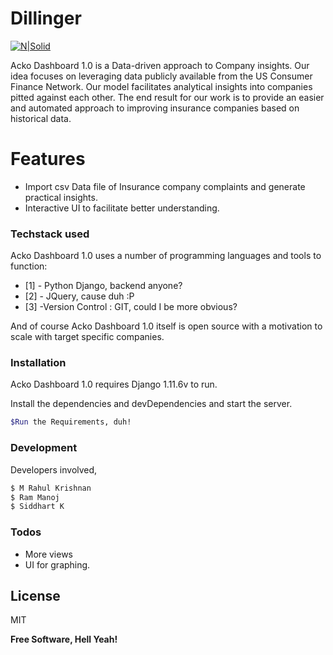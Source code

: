 # Dillinger

[![N|Solid](https://cldup.com/dTxpPi9lDf.thumb.png)](https://nodesource.com/products/nsolid)

Acko Dashboard 1.0 is a Data-driven approach to Company insights. Our idea focuses on leveraging data publicly available from the US Consumer Finance Network. Our model facilitates analytical insights into companies pitted against each other. The end result for our work is to provide an easier and automated approach to improving insurance companies based on historical data. 

# Features

  - Import csv Data file of Insurance company complaints and generate practical insights.
  - Interactive UI to facilitate better understanding.

### Techstack used

Acko Dashboard 1.0 uses a number of programming languages and tools to function:

* [1] - Python Django, backend anyone?
* [2] - JQuery, cause duh :P
* [3] -Version Control : GIT, could I be more obvious?

And of course Acko Dashboard 1.0 itself is open source with a motivation to scale with target specific companies.
### Installation

Acko Dashboard 1.0 requires Django 1.11.6v to run.

Install the dependencies and devDependencies and start the server.

```sh
$Run the Requirements, duh!
```


### Development

Developers involved,
```sh
$ M Rahul Krishnan 
$ Ram Manoj
$ Siddhart K 
```

### Todos

 - More views
 - UI for graphing.

License
----

MIT


**Free Software, Hell Yeah!**

